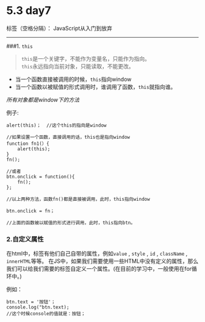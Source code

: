 # 5.3 day7

标签（空格分隔）： JavaScript从入门到放弃

---

###1. `this`  
>`this`是一个关键字，不能作为变量名，只能作为指向。  
>`this`永远指向当前对象，只能读取，不能更改。   

 - 当一个函数直接被调用的时候，`this`指向window
 - 当一个函数以被赋值的形式调用时，谁调用了函数，`this`就指向谁。  

*所有对象都是window下的方法*  

例子:

    alert(this)；  //这个this的指向是window
    
    //如果设置一个函数，直接调用的话，this也是指向window
    function fn1(）{
        alert(this);
    }
    fn();
    
    //或者
    btn.onclick = function(){
        fn();
    };
    
    //以上两种方法，函数fn()都是直接被调用，此时，this指向window
    
    btn.onclick = fn；
    
    //上面的函数被以赋值的形式进行调用，此时，this指向btn。 
    
### 2.自定义属性
在html中，标签有他们自己自带的属性，例如`value` , `style` , `id` , `className` , `innerHTML`等等。
在JS中，如果我们需要使用一些HTML中没有定义的属性，那么我们可以给我们需要的标签自定义一个属性。(在目前的学习中，一般使用在for循环中。)

例如：

    btn.text = '按钮'；
    console.log("btn.text);
    //这个时候console的值就是：按钮；  



    

 
